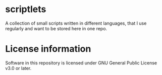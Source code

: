 # scriptlets
A collection of small scripts written in different languages, that I use regularly and want to be stored here in one repo.

# License information
Software in this repository is licensed under GNU General Public License v3.0 or later.
